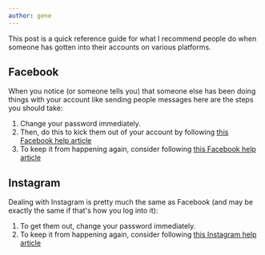```yaml
---
author: gene
---
```

This post is a quick reference guide for what I recommend people do when someone has gotten into their accounts on various platforms.

## Facebook

When you notice (or someone tells you) that someone else has been doing things with your account like sending people messages here are the steps you should take:

1. Change your password immediately.
2. Then, do this to kick them out of your account by following [this Facebook help article](https://facebook.com/help/211990645501187/)
3. To keep it from happening again, consider following [this Facebook help article](https://facebook.com/help/148233965247823/)

## Instagram

Dealing with Instagram is pretty much the same as Facebook (and may be exactly the same if that's how you log into it):

1. To get them out, change your password immediately.
2. To keep it from happening again, consider following [this Instagram help article](https://help.instagram.com/566810106808145)


